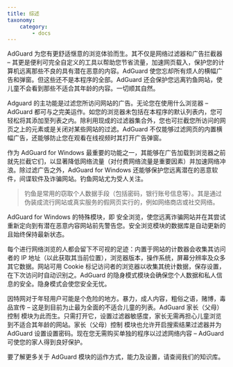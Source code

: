 ```yaml
---
title: 综述
taxonomy:
    category:
        - docs
---
```


AdGuard 为您有更舒适惬意的浏览体验而生。其不仅是网络过滤器和广告拦截器 – 其更是便利可完全自定义的工具以帮助您节省流量，加速网页载入，保护您的计算机远离那些不良的具有潜在恶意的内容。AdGuard 使您忘却所有烦人的横幅广告和弹窗。但这些还不是本程序的全部。AdGuard 还会保护您远离钓鱼网站，使儿童不会看到那些不适合其年龄的内容。一切顺其自然。

Adguard 的主功能是过滤您所访问网站的广告。无论您在使用什么浏览器 – AdGuard 都可与之完美运作。如您的浏览器未包括在本程序的默认列表内，您可轻松将其添加至列表之内。除利用现成的过滤器集合外，您也可拦截您所访问的网页之上的元素或是关闭对某些网站的过滤。AdGuard 不仅能够过滤网页的内置横幅广告，还能够防止您在观看在线视频时其打开广告弹窗。

作为 AdGuard for Windows 最重要的功能之一，其能够在广告加载到浏览器之前就先拦截它们，以显著降低网络流量（对付费网络流量是重要因素）并加速网络冲浪。除过滤广告之外，AdGuard for Windows 还能够保护您远离潜在的恶意软件，间谍软件及诈骗网站。钓鱼网站尤为受人关注。

>钓鱼是常用的窃取个人数据手段（包括密码，银行账号信息等）。其是通过伪装成流行网站或真实服务的假网页实行的，例如网络商店或社交网络。

AdGuard for Windows 的特殊模块，即 安全浏览，使您远离诈骗网站并在其尝试重新定向到有潜在恶意内容网站前先警告您。安全浏览模块的数据库是自动更新的且始终保持最新状态。

每个进行网络浏览的人都会留下不可视的足迹：内置于网站的计数器会收集其访问者的 IP 地址（以此获取其当前位置），浏览器版本，操作系统，屏幕分辨率及众多其它数据。网站可用 Cookie 标记访问者的浏览器以收集其统计数据，保存设置，在下次访问时自动识别之。AdGuard 的隐身模式模块会确保您个人数据和私人信息的安全。隐身模式会使您安全无忧。

因特网对于年轻用户可能是个危险的地方。暴力，成人内容，粗俗之语，赌博，毒品宣传 – 这是到目前为止最为全面的不适合儿童的列表。AdGuard 家长（父母）控制 模块为此而生。只需打开它，设置过滤器敏感度，家长无需再担心儿童浏览到不适合其年龄的网站。家长（父母）控制 模块也允许开启搜索结果过滤器并为 AdGuard 设置设置密码。现在您无需购买单独的程序以过滤网络内容 – AdGuard 可使您的家人得到良好保护。

要了解更多关于 AdGuard 模块的运作方式，能力及设置，请查阅我们的知识库。
